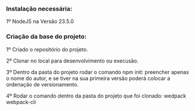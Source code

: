<div>
<p>
    <h3> Instalação necessária:</h3>
    <p> 1º NodeJS na Versão 23.5.0</p>
</p>


<p>
<h3>Criação da base do projeto:</h3>

<p>1º Criado o repositório do projeto.</p>

<p>2º Clonar no  local para desenvolvimento ou execusão.</p>

<p>3º Dentro da pasta do projeto rodar o comando npm init: preencher apenas o nome do autor, e se tiver na sua primeira versão poderá colocar a ordenação de versionamento.</p>

<p>4º Rodar o comando dentro da pasta do projeto que foi clonado: wedpack webpack-cli</p>
</p>
</div>

